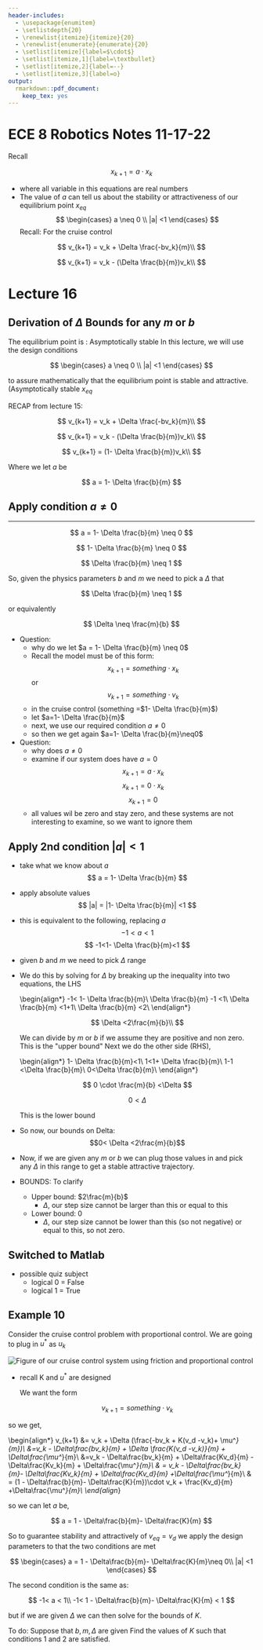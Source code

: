 ```yaml
---
header-includes:
  - \usepackage{enumitem}
  - \setlistdepth{20}
  - \renewlist{itemize}{itemize}{20}
  - \renewlist{enumerate}{enumerate}{20}
  - \setlist[itemize]{label=$\cdot$}
  - \setlist[itemize,1]{label=\textbullet}
  - \setlist[itemize,2]{label=--}
  - \setlist[itemize,3]{label=o}
output:
  rmarkdown::pdf_document:
    keep_tex: yes
---
```


# ECE 8 Robotics Notes 11-17-22

Recall

$$
x_{k+1} = a \cdot x_k
$$

- where all variable in this equations are real numbers
- The value of $a$ can tell us about the stability or attractiveness of our equilibrium point $x_{eq}$
  $$
  \begin{cases}
  a \neq 0 \\
  |a| <1
  \end{cases}
  $$
  Recall:
  For the cruise control

$$
v_{k+1} = v_k + \Delta \frac{-bv_k}{m}\\
$$

$$
v_{k+1} = v_k - (\Delta \frac{b}{m})v_k\\
$$

# Lecture 16

## Derivation of $\Delta$ Bounds for any $m$ or $b$

The equilibrium point is : Asymptotically stable
In this lecture, we will use the design conditions

$$
\begin{cases}
a \neq 0 \\
|a| <1
\end{cases}
$$

to assure mathematically that the equilibrium point is stable and attractive. (Asymptotically stable $x_{eq}$

RECAP from lecture 15:

$$
v_{k+1} = v_k + \Delta \frac{-bv_k}{m}\\
$$

$$
v_{k+1} = v_k - (\Delta \frac{b}{m})v_k\\
$$

$$
v_{k+1} = (1- \Delta \frac{b}{m})v_k\\
$$

Where we let $a$ be

$$
a = 1- \Delta \frac{b}{m}
$$

## Apply condition $a\neq 0$

---

$$
a = 1- \Delta \frac{b}{m} \neq 0
$$

$$
1- \Delta \frac{b}{m} \neq 0
$$

$$
\Delta \frac{b}{m} \neq 1
$$

So, given the physics parameters $b$ and $m$ we need to pick a $\Delta$ that

$$
\Delta \frac{b}{m} \neq 1
$$

or equivalently

$$
\Delta \neq \frac{m}{b}
$$

- Question:
  - why do we let $a = 1- \Delta \frac{b}{m} \neq 0$
  - Recall the model must be of this form:
    $$
    x_{k+1} = something \cdot x_k
    $$
    or
    $$
    v_{k+1} = something \cdot v_k
    $$
  - in the cruise control (something =$1- \Delta \frac{b}{m}$)
  - let $a=1- \Delta \frac{b}{m}$
  - next, we use our required condition $a\neq 0$
  - so then we get again $a=1- \Delta \frac{b}{m}\neq0$
- Question:
  - why does $a\neq0$
  - examine if our system does have $a=0$
    $$
    x_{k+1} = a \cdot x_k
    $$
    $$
    x_{k+1} = 0 \cdot x_k
    $$
    $$
    x_{k+1} = 0
    $$
  - all values wil be zero and stay zero, and these systems are not interesting to examine, so we want to ignore them

## Apply 2nd condition $|a|<1$

- take what we know about $a$
  $$
  a = 1- \Delta \frac{b}{m}
  $$
- apply absolute values
  $$
  |a| = |1- \Delta \frac{b}{m}| <1
  $$
- this is equivalent to the following, replacing $a$
  $$
  -1<a<1
  $$
  $$
  -1<1- \Delta \frac{b}{m}<1
  $$
- given $b$ and $m$ we need to pick $\Delta$ range
- We do this by solving for $\Delta$ by breaking up the inequality into two equations, the LHS

  <!-- prettier-ignore -->
  \begin{align*}
  -1< 1- \Delta \frac{b}{m}\\
  \Delta  \frac{b}{m} -1 <1\\
  \Delta  \frac{b}{m}  <1+1\\
  \Delta  \frac{b}{m}  <2\\
  \end{align*}

  <!-- prettier-ignore -->
  $$
  \Delta    <2\frac{m}{b}\\
  $$

  We can divide by $m$ or $b$ if we assume they are positive and non zero. This is the "upper bound"
  Next we do the other side (RHS),

  <!-- prettier-ignore -->
  \begin{align*}
  1- \Delta \frac{b}{m}<1\\
  1<1+ \Delta \frac{b}{m}\\
  1-1 <\Delta \frac{b}{m}\\
  0<\Delta \frac{b}{m}\\
  \end{align*}

  <!-- prettier-ignore -->
  $$
  0 \cdot \frac{m}{b} <\Delta
  $$

  $$
  0  <\Delta
  $$

  This is the lower bound

- So now, our bounds on Delta:
  $$0< \Delta  <2\frac{m}{b}$$
- Now, if we are given any $m$ or $b$ we can plug those values in and pick any $\Delta$ in this range to get a stable attractive trajectory.
- BOUNDS: To clarify
  - Upper bound: $2\frac{m}{b}$
    - $\Delta$, our step size cannot be larger than this or equal to this
  - Lower bound: $0$
    - $\Delta$, our step size cannot be lower than this (so not negative) or equal to this, so not zero.

## Switched to Matlab

- possible quiz subject
  - logical 0 = False
  - logical 1 = True

## Example 10

Consider the cruise control problem with proportional control.
We are going to plug in $u^*$ as $u_k$

![Figure of our cruise control system using friction and proportional control](images/new.png)

- recall K and $u^*$ are designed

  We want the form

  $$
  v_{k+1} = something \cdot v_k
  $$

so we get,

<!-- prettier-ignore -->
\begin{align*}
v_{k+1} &= v_k + \Delta (\frac{-bv_k + K(v_d -v_k)+ \mu^*}{m})\\
&=v_k - \Delta\frac{bv_k}{m} + \Delta \frac{K(v_d -v_k)}{m} + \Delta\frac{\mu^*}{m}\\
&=v_k - \Delta\frac{bv_k}{m} + \Delta\frac{Kv_d}{m} - \Delta\frac{Kv_k}{m} + \Delta\frac{\mu^*}{m}\\
& = v_k - \Delta\frac{bv_k}{m}- \Delta\frac{Kv_k}{m} + \Delta\frac{Kv_d}{m} +\Delta\frac{\mu^*}{m}\\
 & = (1 - \Delta\frac{b}{m}- \Delta\frac{K}{m})\cdot v_k +  \frac{Kv_d}{m} +\Delta\frac{\mu^*}{m}\\
\end{align*}

<!-- prettier-ignore -->
so we can let $a$ be,

$$
a = 1 - \Delta\frac{b}{m}- \Delta\frac{K}{m}
$$

So to guarantee stability and attractively of $v_{eq} = v_d$ we apply the design parameters to that the two conditions are met

$$
\begin{cases}
a = 1 - \Delta\frac{b}{m}- \Delta\frac{K}{m}\neq 0\\
|a| <1
\end{cases}
$$

The second condition is the same as:

$$
-1< a < 1\\
-1< 1 - \Delta\frac{b}{m}- \Delta\frac{K}{m} < 1
$$

but if we are given $\Delta$ we can then solve for the bounds of $K$.

To do: Suppose that $b, m, \Delta$ are given Find the values of $K$ such that conditions 1 and 2 are satisfied.

